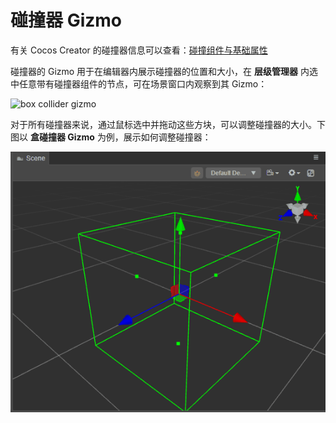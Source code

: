 # 碰撞器 Gizmo

有关 Cocos Creator 的碰撞器信息可以查看：[碰撞组件与基础属性](../../physics/physics-collider.md)

碰撞器的 Gizmo 用于在编辑器内展示碰撞器的位置和大小，在 **层级管理器** 内选中任意带有碰撞器组件的节点，可在场景窗口内观察到其 Gizmo：

![box collider gizmo](images/box-collider-gizmo.png)

对于所有碰撞器来说，通过鼠标选中并拖动这些方块，可以调整碰撞器的大小。下图以 **盒碰撞器 Gizmo** 为例，展示如何调整碰撞器：

![edit](images/edit-collider.gif)
